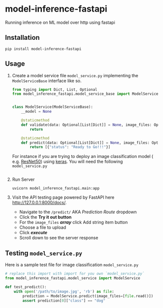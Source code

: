 # model-inference-fastapi

Running inference on ML model over http using fastapi

## Installation

```shell
pip install model-inference-fastapi
```

## Usage

1. Create a model service file `model_service.py` implementing the `ModelServiceBase` interface like so.
   ```python
   from typing import Dict, List, Optional
   from model_inference_fastapi.model_service_base import ModelServiceBase
   
   
   class ModelService(ModelServiceBase):
       __model = None
   
       @staticmethod
       def validate(data: Optional[List[Dict]] = None, image_files: Optional[List[bytes]] = None) -> Optional[str]:
           return
   
       @staticmethod
       def predict(data: Optional[List[Dict]] = None, image_files: Optional[List[bytes]] = None) -> List[Dict]:
           return [{"status": "Ready to Go!!!"}]
   ```

   For instance if you are trying to deploy an image classification model (
   e.g. [ResNet50](https://arxiv.org/abs/1512.03385)) using [keras](https://keras.io/api/applications/). You will need
   the following `model_service.py`
   ```python
   
   ```

2. Run Server
   ```shell
   uvicorn model_inference_fastapi.main:app
   ```

3. Visit the API testing page powered by FastAPI here http://127.0.0.1:8000/docs/.
    - Navigate to the `/predict/` AKA _Prediction Route_ dropdown
    - Click the **Try it out button**
    - For the `image_files` _**array**_ click Add string item button
    - Choose a file to upload
    - Click **_execute_**
    - Scroll down to see the server response

## Testing `model_service.py`

Here is a sample test file for image classification `model_service.py`

```python
# replace this import with import for you own `model_service.py`
from model_inference_fastapi.model_service import ModelService

def test_predict():
    with open('/path/to/image.jpg', 'rb') as file:
        prediction = ModelService.predict(image_files=[file.read()])
        assert prediction[0]["class"] == "dog" 
```
